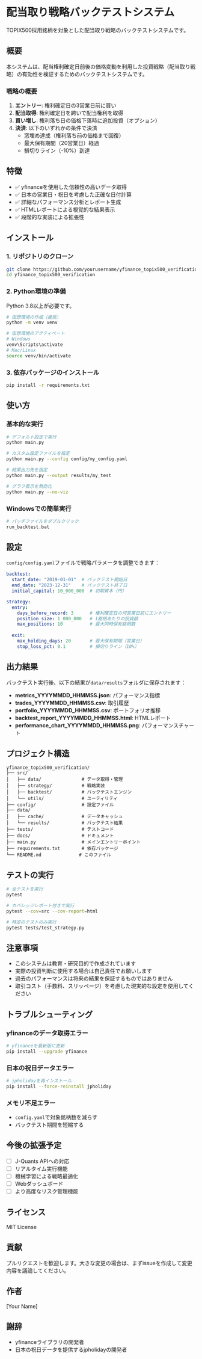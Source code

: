 # 配当取り戦略バックテストシステム

TOPIX500採用銘柄を対象とした配当取り戦略のバックテストシステムです。

## 概要

本システムは、配当権利確定日前後の価格変動を利用した投資戦略（配当取り戦略）の有効性を検証するためのバックテストシステムです。

### 戦略の概要

1. **エントリー**: 権利確定日の3営業日前に買い
2. **配当取得**: 権利確定日を跨いで配当権利を取得
3. **買い増し**: 権利落ち日の価格下落時に追加投資（オプション）
4. **決済**: 以下のいずれかの条件で決済
   - 窓埋め達成（権利落ち前の価格まで回復）
   - 最大保有期間（20営業日）経過
   - 損切りライン（-10%）到達

## 特徴

- ✅ yfinanceを使用した信頼性の高いデータ取得
- ✅ 日本の営業日・祝日を考慮した正確な日付計算
- ✅ 詳細なパフォーマンス分析とレポート生成
- ✅ HTMLレポートによる視覚的な結果表示
- ✅ 段階的な実装による拡張性

## インストール

### 1. リポジトリのクローン

```bash
git clone https://github.com/yourusername/yfinance_topix500_verification.git
cd yfinance_topix500_verification
```

### 2. Python環境の準備

Python 3.8以上が必要です。

```bash
# 仮想環境の作成（推奨）
python -m venv venv

# 仮想環境のアクティベート
# Windows
venv\Scripts\activate
# Mac/Linux
source venv/bin/activate
```

### 3. 依存パッケージのインストール

```bash
pip install -r requirements.txt
```

## 使い方

### 基本的な実行

```bash
# デフォルト設定で実行
python main.py

# カスタム設定ファイルを指定
python main.py --config config/my_config.yaml

# 結果出力先を指定
python main.py --output results/my_test

# グラフ表示を無効化
python main.py --no-viz
```

### Windowsでの簡単実行

```bash
# バッチファイルをダブルクリック
run_backtest.bat
```

## 設定

`config/config.yaml`ファイルで戦略パラメータを調整できます：

```yaml
backtest:
  start_date: "2019-01-01"  # バックテスト開始日
  end_date: "2023-12-31"    # バックテスト終了日
  initial_capital: 10_000_000  # 初期資本（円）

strategy:
  entry:
    days_before_record: 3      # 権利確定日の何営業日前にエントリー
    position_size: 1_000_000   # 1銘柄あたりの投資額
    max_positions: 10          # 最大同時保有銘柄数
  
  exit:
    max_holding_days: 20       # 最大保有期間（営業日）
    stop_loss_pct: 0.1         # 損切りライン（10%）
```

## 出力結果

バックテスト実行後、以下の結果が`data/results`フォルダに保存されます：

- **metrics_YYYYMMDD_HHMMSS.json**: パフォーマンス指標
- **trades_YYYYMMDD_HHMMSS.csv**: 取引履歴
- **portfolio_YYYYMMDD_HHMMSS.csv**: ポートフォリオ推移
- **backtest_report_YYYYMMDD_HHMMSS.html**: HTMLレポート
- **performance_chart_YYYYMMDD_HHMMSS.png**: パフォーマンスチャート

## プロジェクト構造

```
yfinance_topix500_verification/
├── src/
│   ├── data/               # データ取得・管理
│   ├── strategy/           # 戦略実装
│   ├── backtest/           # バックテストエンジン
│   └── utils/              # ユーティリティ
├── config/                 # 設定ファイル
├── data/
│   ├── cache/              # データキャッシュ
│   └── results/            # バックテスト結果
├── tests/                  # テストコード
├── docs/                   # ドキュメント
├── main.py                 # メインエントリーポイント
├── requirements.txt        # 依存パッケージ
└── README.md              # このファイル
```

## テストの実行

```bash
# 全テストを実行
pytest

# カバレッジレポート付きで実行
pytest --cov=src --cov-report=html

# 特定のテストのみ実行
pytest tests/test_strategy.py
```

## 注意事項

- このシステムは教育・研究目的で作成されています
- 実際の投資判断に使用する場合は自己責任でお願いします
- 過去のパフォーマンスは将来の結果を保証するものではありません
- 取引コスト（手数料、スリッページ）を考慮した現実的な設定を使用してください

## トラブルシューティング

### yfinanceのデータ取得エラー

```bash
# yfinanceを最新版に更新
pip install --upgrade yfinance
```

### 日本の祝日データエラー

```bash
# jpholidayを再インストール
pip install --force-reinstall jpholiday
```

### メモリ不足エラー

- `config.yaml`で対象銘柄数を減らす
- バックテスト期間を短縮する

## 今後の拡張予定

- [ ] J-Quants APIへの対応
- [ ] リアルタイム実行機能
- [ ] 機械学習による戦略最適化
- [ ] Webダッシュボード
- [ ] より高度なリスク管理機能

## ライセンス

MIT License

## 貢献

プルリクエストを歓迎します。大きな変更の場合は、まずissueを作成して変更内容を議論してください。

## 作者

[Your Name]

## 謝辞

- yfinanceライブラリの開発者
- 日本の祝日データを提供するjpholidayの開発者
